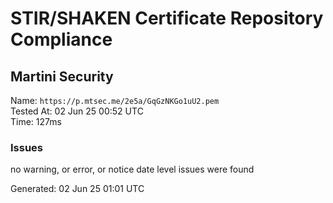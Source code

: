 # STIR/SHAKEN Certificate Repository Compliance

## Martini Security

Name: `https://p.mtsec.me/2e5a/GqGzNKGo1uU2.pem`\
Tested At: 02 Jun 25 00:52 UTC\
Time: 127ms

### Issues

no warning, or error, or notice date level issues were found

Generated: 02 Jun 25 01:01 UTC